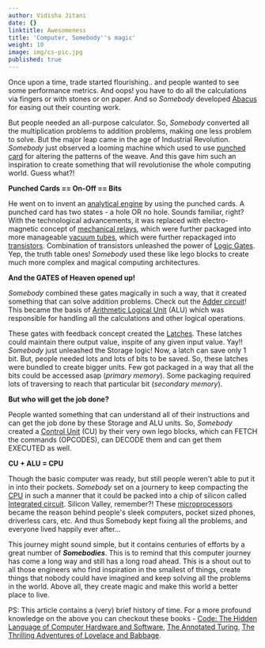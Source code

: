 ```yaml
---
author: Vidisha Jitani
date: {}
linktitle: Awesomeness
title: 'Computer, Somebody''s magic'
weight: 10
image: img/cs-pic.jpg
published: true
---
```


Once upon a time, trade started flourishing.. and people wanted to see some performance metrics. And oops! you have to do all the calculations via fingers or with stones or on paper. And so _Somebody_ developed [Abacus](https://www.wikiwand.com/en/Abacus) for easing out their counting work. 

But people needed an all-purpose calculator. So, _Somebody_ converted all the multiplication problems to addition problems, making one less problem to solve. But the major leap came in the age of Industrial Revolution. _Somebody_ just observed a looming machine which used to use [punched card](https://www.wikiwand.com/en/Punched_card) for altering the patterns of the weave. And this gave him such an inspiration to create something that will revolutionise the whole computing world. Guess what?!

**Punched Cards == On-Off == Bits**

He went on to invent an [analytical engine](https://www.wikiwand.com/en/Analytical_Engine) by using the punched cards. A punched card has two states - a hole OR no hole. Sounds familiar, right? With the technological advancements, it was replaced with electro-magnetic concept of [mechanical relays](https://www.wikiwand.com/en/Relay), which were further packaged into more manageable [vacuum tubes](https://www.wikiwand.com/en/Vacuum_tube), which were further repackaged into [transistors](https://www.wikiwand.com/en/Transistor). Combination of transistors unleashed the power of [Logic Gates](https://www.wikiwand.com/en/Logic_gate). Yep, the truth table ones! _Somebody_ used these like lego blocks to create much more complex and magical computing architectures.

**And the GATES of Heaven opened up!**

_Somebody_ combined these gates magically in such a way, that it created something that can solve addition problems. Check out the [Adder circuit](https://www.wikiwand.com/en/Adder_(electronics))! This became the basis of [Arithmetic Logical Unit](https://www.wikiwand.com/en/Arithmetic_logic_unit) (ALU) which was responsible for handling all the calculations and other logical operations.

These gates with feedback concept created the [Latches](https://www.wikiwand.com/en/Flip-flop_(electronics)). These latches could maintain there output value, inspite of any given input value. Yay!! _Somebody_ just unleashed the Storage logic! Now, a latch can save only 1 bit. But, people needed lots and lots of bits to be saved. So, these latches were bundled to create bigger units. Few got packaged in a way that all the bits could be accessed asap (_primary memory_). Some packaging required lots of traversing to reach that particular bit (_secondary memory_). 


**But who will get the job done?**

People wanted something that can understand all of their instructions and can get the job done by these Storage and ALU units. So, _Somebody_ created a [Control Unit](https://www.wikiwand.com/en/Control_unit) (CU) by their very own lego blocks, which can FETCH the commands (OPCODES), can DECODE them and can get them EXECUTED as well. 


**CU + ALU = CPU**

Though the basic computer was ready, but still people weren't able to put it in into their pockets. _Somebody_ set on a journery to keep compacting the [CPU](https://www.wikiwand.com/en/Central_processing_unit) in such a manner that it could be packed into a chip of silicon called [Integrated circuit](https://www.wikiwand.com/en/Integrated_circuit). Silicon Valley, remember?! These [microprocessors](https://www.wikiwand.com/en/Microprocessor) became the reason behind people's sleek computers, pocket sized phones, driverless cars, etc. And thus Somebody kept fixing all the problems, and everyone lived happily ever after... 


This journey might sound simple, but it contains centuries of efforts by a great number of  **_Somebodies_**. This is to remind that this computer journey has come a long way and still has a long road ahead. This is a shout out to all those engineers who find inspiration in the smallest of things, create things that nobody could have imagined and keep solving all the problems in the world. Above all, they create magic and make this world a better place to live.


PS: This article contains a (very) brief history of time. For a more profound knowledge on the above you can checkout these books - [Code: The Hidden Language of Computer Hardware and Software](https://amzn.to/2IhZwQ2), [The Annotated Turing](https://amzn.to/2lqtbNY), [The Thrilling Adventures of Lovelace and Babbage](https://amzn.to/2MN9NHg).
